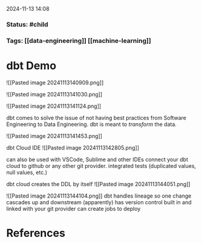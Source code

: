 2024-11-13 14:08

### Status: #child

### Tags: [[data-engineering]] [[machine-learning]]

# dbt Demo

![[Pasted image 20241113140909.png]]


![[Pasted image 20241113141030.png]]


![[Pasted image 20241113141124.png]]

dbt comes to solve the issue of not having best practices from Software Engineering to Data Engineering. dbt is meant to *transform* the data.

![[Pasted image 20241113141453.png]]

dbt Cloud IDE
![[Pasted image 20241113142805.png]]

can also be used with VSCode, Sublime and other IDEs
connect your dbt cloud to github or any other git provider.
integrated tests (duplicated values, null values, etc.)

dbt cloud creates the DDL by itself
![[Pasted image 20241113144051.png]]

![[Pasted image 20241113144104.png]]
dbt handles lineage so one change cascades up and downstream (apparently)
has version control built in and linked with your git provider
can create jobs to deploy
# References









